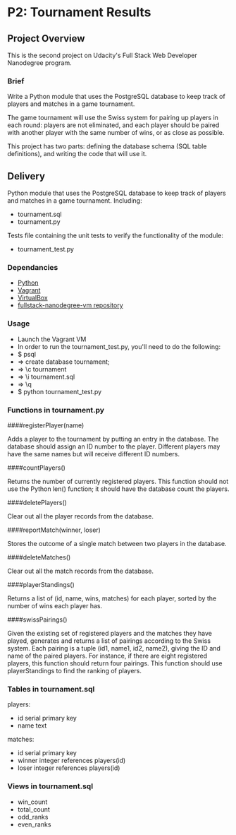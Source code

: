 # P2: Tournament Results 

## Project Overview

This is the second project on Udacity's Full Stack Web Developer Nanodegree program.

### Brief

Write a Python module that uses the PostgreSQL database to keep track of players and matches in a game tournament.

The game tournament will use the Swiss system for pairing up players in each round: players are not eliminated, and each player should be paired with another player with the same number of wins, or as close as possible.

This project has two parts: defining the database schema (SQL table definitions), and writing the code that will use it.

## Delivery

Python module that uses the PostgreSQL database to keep track of players and matches in a game tournament. Including:

- tournament.sql
- tournament.py

Tests file containing the unit tests to verify the functionality of the module:

- tournament_test.py

### Dependancies
- [Python](https://www.python.org/downloads/) 
- [Vagrant](http://vagrantup.com/)
- [VirtualBox](https://www.virtualbox.org/)
- [fullstack-nanodegree-vm repository](http://github.com/udacity/fullstack-nanodegree-vm)

### Usage
- Launch the Vagrant VM
- In order to run the tournament_test.py, you'll need to do the following:
- $ psql
- => create database tournament;
- => \c tournament
- => \i tournament.sql
- => \q
- $ python tournament_test.py

### Functions in tournament.py

####registerPlayer(name)

Adds a player to the tournament by putting an entry in the database. The database should assign an ID number to the player. Different players may have the same names but will receive different ID numbers.

####countPlayers()

Returns the number of currently registered players. This function should not use the Python len() function; it should have the database count the players.

####deletePlayers()

Clear out all the player records from the database.

####reportMatch(winner, loser)

Stores the outcome of a single match between two players in the database.

####deleteMatches()

Clear out all the match records from the database.

####playerStandings()

Returns a list of (id, name, wins, matches) for each player, sorted by the number of wins each player has.

####swissPairings()

Given the existing set of registered players and the matches they have played, generates and returns a list of pairings according to the Swiss system. Each pairing is a tuple (id1, name1, id2, name2), giving the ID and name of the paired players. For instance, if there are eight registered players, this function should return four pairings. This function should use playerStandings to find the ranking of players.

### Tables in tournament.sql

players:
- id serial primary key
- name text

matches:
- id serial primary key
- winner integer references players(id)
- loser integer references players(id)

### Views in tournament.sql
- win_count
- total_count
- odd_ranks
- even_ranks
